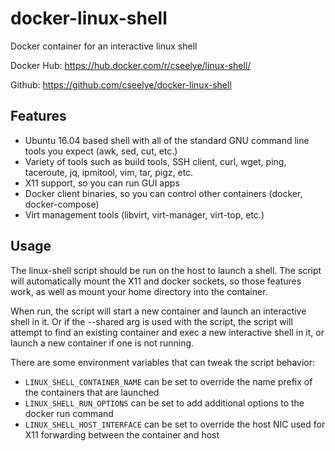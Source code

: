 # docker-linux-shell
Docker container for an interactive linux shell

Docker Hub: https://hub.docker.com/r/cseelye/linux-shell/

Github: https://github.com/cseelye/docker-linux-shell

## Features
* Ubuntu 16.04 based shell with all of the standard GNU command line tools you expect (awk, sed, cut, etc.)
* Variety of tools such as build tools, SSH client, curl, wget, ping, taceroute, jq, ipmitool, vim, tar, pigz, etc.
* X11 support, so you can run GUI apps
* Docker client binaries, so you can control other containers (docker, docker-compose)
* Virt management tools (libvirt, virt-manager, virt-top, etc.)

## Usage
The linux-shell script should be run on the host to launch a shell. The script will automatically mount the X11 and docker sockets, so those features work, as well as mount your home directory into the container.

When run, the script will start a new container and launch an interactive shell in it. Or if the --shared arg is used with the script, the script will attempt to find an existing container and exec a new interactive shell in it, or launch a new container if one is not running.

There are some environment variables that can tweak the script behavior:
* ```LINUX_SHELL_CONTAINER_NAME``` can be set to override the name prefix of the containers that are launched
* ```LINUX_SHELL_RUN_OPTIONS``` can be set to add additional options to the docker run command
* ```LINUX_SHELL_HOST_INTERFACE``` can be set to override the host NIC used for X11 forwarding between the container and host

